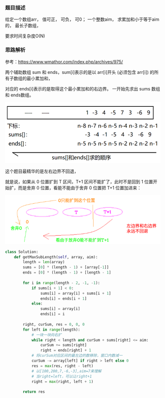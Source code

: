 ### 题目描述

给定一个数组arr， 值可正， 可负， 可0； 一个整数aim， 求累加和小于等于aim的， 最长子数组， 

要求时间复杂度O(N)

### 思路解析

参考：https://www.wmathor.com/index.php/archives/975/

两个辅助数组 sum 和 ends，sum[i]表示的是以 arr[i]开头 (必须包含 arr[i]) 的所有子数组的最小累加和，

对应的 ends[i]表示的是取得这个最小累加和的右边界。 一开始先求出 sums 数组和 ends数组。

![来自上面的参考](https://github.com/1273545169/course_note/blob/master/%E5%9B%BE%E7%89%87/%E5%AD%90%E6%95%B0%E7%BB%84%E7%B4%AF%E5%8A%A0%E5%92%8C%E5%B0%8F%E4%BA%8E%E7%AD%89%E4%BA%8Eaim.png)

这个题目最精华的是左右边界不回退，

就是说，如果从 0 位置扩到 T 区间，T+1 区间不能扩了，此时不是回到 1 位置开始扩，而是舍弃 0 位置，看能不能由于舍弃 0 位置把 T+1 位置加进来：

![来自上面的参考](https://github.com/1273545169/course_note/blob/master/%E5%9B%BE%E7%89%87/%E5%AD%90%E6%95%B0%E7%BB%84%E7%B4%AF%E5%8A%A0%E5%92%8C%E5%B0%8F%E4%BA%8E%E7%AD%89%E4%BA%8Eaim1.png)


```python
class Solution:
    def getMaxSubLength(self, array, aim):
        length = len(array)
        sums = [0] * (length - 1) + [array[-1]]
        ends = [0] * (length - 1) + [length - 1]

        for i in range(length - 2, -1, -1):
            if sums[i + 1] < 0:
                sums[i] = array[i] + sums[i + 1]
                ends[i] = ends[i + 1]
            else:
                sums[i] = array[i]
                ends[i] = i

        right, curSum, res = 0, 0, 0
        for left in range(length):
            # 一块一块向右扩
            while right < length and curSum + sums[right] <= aim:
                curSum += sums[right]
                right = ends[right] + 1
            # 将curSum对应区间的最左边的数移除，窗口内数减一
            curSum -= array[left] if right > left else 0
            res = max(res, right - left)
            # 以[100,200,7,-6,-3],aim=7来理解
            # 当right=left，可以让right+1
            right = max(right, left + 1)

        return res

```
